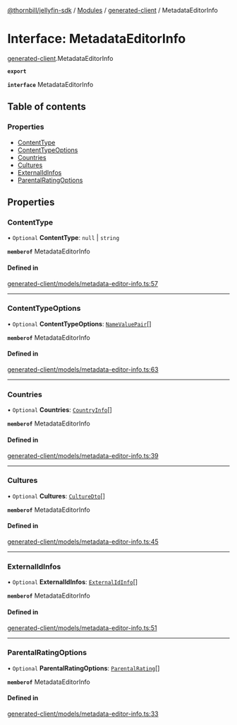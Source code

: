 [@thornbill/jellyfin-sdk](../README.md) / [Modules](../modules.md) / [generated-client](../modules/generated_client.md) / MetadataEditorInfo

# Interface: MetadataEditorInfo

[generated-client](../modules/generated_client.md).MetadataEditorInfo

**`export`**

**`interface`** MetadataEditorInfo

## Table of contents

### Properties

- [ContentType](generated_client.MetadataEditorInfo.md#contenttype)
- [ContentTypeOptions](generated_client.MetadataEditorInfo.md#contenttypeoptions)
- [Countries](generated_client.MetadataEditorInfo.md#countries)
- [Cultures](generated_client.MetadataEditorInfo.md#cultures)
- [ExternalIdInfos](generated_client.MetadataEditorInfo.md#externalidinfos)
- [ParentalRatingOptions](generated_client.MetadataEditorInfo.md#parentalratingoptions)

## Properties

### ContentType

• `Optional` **ContentType**: ``null`` \| `string`

**`memberof`** MetadataEditorInfo

#### Defined in

[generated-client/models/metadata-editor-info.ts:57](https://github.com/jellyfin/jellyfin-sdk-typescript/blob/7402732/src/generated-client/models/metadata-editor-info.ts#L57)

___

### ContentTypeOptions

• `Optional` **ContentTypeOptions**: [`NameValuePair`](generated_client.NameValuePair.md)[]

**`memberof`** MetadataEditorInfo

#### Defined in

[generated-client/models/metadata-editor-info.ts:63](https://github.com/jellyfin/jellyfin-sdk-typescript/blob/7402732/src/generated-client/models/metadata-editor-info.ts#L63)

___

### Countries

• `Optional` **Countries**: [`CountryInfo`](generated_client.CountryInfo.md)[]

**`memberof`** MetadataEditorInfo

#### Defined in

[generated-client/models/metadata-editor-info.ts:39](https://github.com/jellyfin/jellyfin-sdk-typescript/blob/7402732/src/generated-client/models/metadata-editor-info.ts#L39)

___

### Cultures

• `Optional` **Cultures**: [`CultureDto`](generated_client.CultureDto.md)[]

**`memberof`** MetadataEditorInfo

#### Defined in

[generated-client/models/metadata-editor-info.ts:45](https://github.com/jellyfin/jellyfin-sdk-typescript/blob/7402732/src/generated-client/models/metadata-editor-info.ts#L45)

___

### ExternalIdInfos

• `Optional` **ExternalIdInfos**: [`ExternalIdInfo`](generated_client.ExternalIdInfo.md)[]

**`memberof`** MetadataEditorInfo

#### Defined in

[generated-client/models/metadata-editor-info.ts:51](https://github.com/jellyfin/jellyfin-sdk-typescript/blob/7402732/src/generated-client/models/metadata-editor-info.ts#L51)

___

### ParentalRatingOptions

• `Optional` **ParentalRatingOptions**: [`ParentalRating`](generated_client.ParentalRating.md)[]

**`memberof`** MetadataEditorInfo

#### Defined in

[generated-client/models/metadata-editor-info.ts:33](https://github.com/jellyfin/jellyfin-sdk-typescript/blob/7402732/src/generated-client/models/metadata-editor-info.ts#L33)
